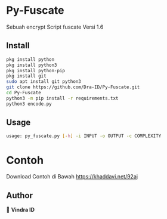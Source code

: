 # Py-Fuscate
Sebuah encrypt Script fuscate Versi 1.6

## Install

```sh
pkg install python
pkg install python3
pkg install python-pip
pkg install git
sudo apt install git python3
git clone https://github.com/Dra-ID/Py-Fuscate.git
cd Py-Fuscate
python3 -m pip install -r requirements.txt
python3 encode.py
```

## Usage
```sh
usage: py_fuscate.py [-h] -i INPUT -o OUTPUT -c COMPLEXITY
```

# Contoh
Download Contoh di Bawah
https://khaddavi.net/92aj

## Author
👤 **Vindra ID**
